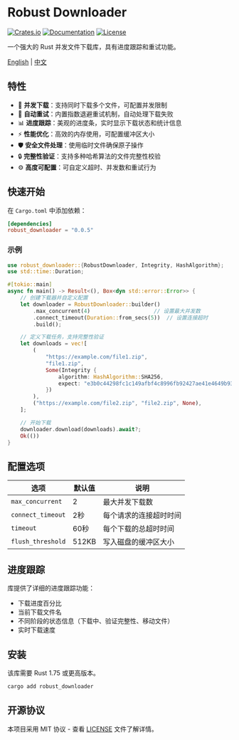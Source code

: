 # Robust Downloader

[![Crates.io](https://img.shields.io/crates/v/robust_downloader.svg)](https://crates.io/crates/robust_downloader)
[![Documentation](https://docs.rs/robust_downloader/badge.svg)](https://docs.rs/robust_downloader)
[![License](https://img.shields.io/crates/l/robust_downloader.svg)](LICENSE)

一个强大的 Rust 并发文件下载库，具有进度跟踪和重试功能。

[English](README.md) | [中文](README-zh_CN.md)

## 特性

- 🚀 **并发下载**：支持同时下载多个文件，可配置并发限制
- 🔄 **自动重试**：内置指数退避重试机制，自动处理下载失败
- 📊 **进度跟踪**：美观的进度条，实时显示下载状态和统计信息
- ⚡ **性能优化**：高效的内存使用，可配置缓冲区大小
- 🛡️ **安全文件处理**：使用临时文件确保原子操作
- 🔒 **完整性验证**：支持多种哈希算法的文件完整性校验
- ⚙️ **高度可配置**：可自定义超时、并发数和重试行为

## 快速开始

在 `Cargo.toml` 中添加依赖：

```toml
[dependencies]
robust_downloader = "0.0.5"
```

### 示例

```rust
use robust_downloader::{RobustDownloader, Integrity, HashAlgorithm};
use std::time::Duration;

#[tokio::main]
async fn main() -> Result<(), Box<dyn std::error::Error>> {
    // 创建下载器并自定义配置
    let downloader = RobustDownloader::builder()
        .max_concurrent(4)                    // 设置最大并发数
        .connect_timeout(Duration::from_secs(5))  // 设置连接超时
        .build();

    // 定义下载任务，支持完整性验证
    let downloads = vec![
        (
            "https://example.com/file1.zip",
            "file1.zip",
            Some(Integrity {
                algorithm: HashAlgorithm::SHA256,
                expect: "e3b0c44298fc1c149afbf4c8996fb92427ae41e4649b934ca495991b7852b855".into(),
            })
        ),
        ("https://example.com/file2.zip", "file2.zip", None),
    ];

    // 开始下载
    downloader.download(downloads).await?;
    Ok(())
}
```

## 配置选项

| 选项 | 默认值 | 说明 |
|------|--------|------|
| `max_concurrent` | 2 | 最大并发下载数 |
| `connect_timeout` | 2秒 | 每个请求的连接超时时间 |
| `timeout` | 60秒 | 每个下载的总超时时间 |
| `flush_threshold` | 512KB | 写入磁盘的缓冲区大小 |

## 进度跟踪

库提供了详细的进度跟踪功能：
- 下载进度百分比
- 当前下载文件名
- 不同阶段的状态信息（下载中、验证完整性、移动文件）
- 实时下载速度

## 安装

该库需要 Rust 1.75 或更高版本。

```bash
cargo add robust_downloader
```

## 开源协议

本项目采用 MIT 协议 - 查看 [LICENSE](LICENSE) 文件了解详情。 
